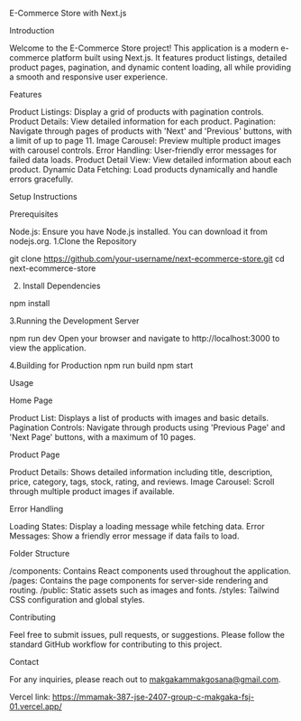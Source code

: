 E-Commerce Store with Next.js


Introduction


Welcome to the E-Commerce Store project! This application is a modern e-commerce platform built using Next.js. It features product listings, detailed product pages, pagination, and dynamic content loading, all while providing a smooth and responsive user experience.


Features

Product Listings: Display a grid of products with pagination controls.
Product Details: View detailed information for each product.
Pagination: Navigate through pages of products with 'Next' and 'Previous' buttons, with a limit of up to page 11.
Image Carousel: Preview multiple product images with carousel controls.
Error Handling: User-friendly error messages for failed data loads.
Product Detail View: View detailed information about each product.
Dynamic Data Fetching: Load products dynamically and handle errors gracefully.


Setup Instructions

Prerequisites

Node.js: Ensure you have Node.js installed. You can download it from nodejs.org.
1.Clone the Repository

git clone https://github.com/your-username/next-ecommerce-store.git
cd next-ecommerce-store

2. Install Dependencies
   
npm install

3.Running the Development Server

npm run dev
Open your browser and navigate to http://localhost:3000 to view the application.

4.Building for Production
npm run build
npm start

Usage

Home Page

Product List: Displays a list of products with images and basic details.
Pagination Controls: Navigate through products using 'Previous Page' and 'Next Page' buttons, with a maximum of 10 pages.

Product Page

Product Details: Shows detailed information including title, description, price, category, tags, stock, rating, and reviews.
Image Carousel: Scroll through multiple product images if available.

Error Handling

Loading States: Display a loading message while fetching data.
Error Messages: Show a friendly error message if data fails to load.

Folder Structure

/components: Contains React components used throughout the application.
/pages: Contains the page components for server-side rendering and routing.
/public: Static assets such as images and fonts.
/styles: Tailwind CSS configuration and global styles.

Contributing

Feel free to submit issues, pull requests, or suggestions. Please follow the standard GitHub workflow for contributing to this project.


Contact

For any inquiries, please reach out to makgakammakgosana@gmail.com.

Vercel link: https://mmamak-387-jse-2407-group-c-makgaka-fsj-01.vercel.app/





